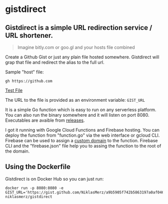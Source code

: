 # gistdirect

## Gistdirect is a simple URL redirection service / URL shortener. 

> Imagine bitly.com or goo.gl and your hosts file combined

Create a Github Gist or just any plain file hosted somewhere. Gistdirect will grap that file and redirect the alias to the full url.

Sample "host" file:
```
gh https://github.com
```

[Test File](https://gist.github.com/NiklasMerz/a9b5905f742b5863197a0af0465a39f6)

The URL to the file is provided as an environment variable: `GIST_URL`

It is a simple Go function which is easy to run on any serverless platform. You can also run the binary somewhere and it will listen on port 8080. Executables are avaible from [releases](https://github.com/NiklasMerz/gistdirect/releases).

I got it running with Google Cloud Functions and Firebase hosting. You can deploy the function from "function.go" via the web interface or gcloud CLI. Firebase can be used to assign a [custom domain](https://firebase.google.com/docs/hosting/custom-domain) to the function. Firebase CLI and the "firebase.json" file help you to assing the function to the root of the domain.

## Using the Dockerfile

Gistdirect is on Docker Hub so you can just run:

```
docker run -p 8080:8080 -e GIST_URL='https://gist.github.com/NiklasMerz/a9b5905f742b5863197a0af0465a39f6/raw/' niklasmerz/gistdirect
```


